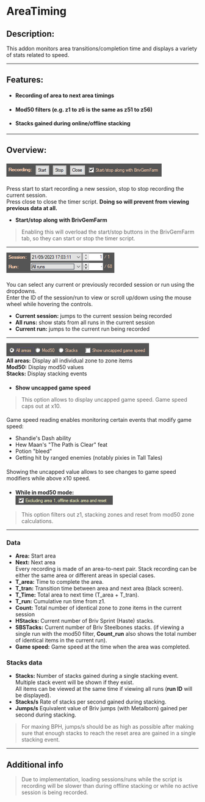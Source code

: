 # AreaTiming
## Description:
This addon monitors area transitions/completion time and displays a variety of stats related to speed.
___
## Features:
- #### Recording of area to next area timings
- #### Mod50 filters (e.g. z1 to z6 is the same as z51 to z56)
- #### Stacks gained during online/offline stacking
___
## Overview:
###
![start_stop_close_setting](Images/start_stop_close.png)
####
Press start to start recording a new session, stop to stop recording the current session.  
Press close to close the timer script. **Doing so will prevent from viewing previous data at all.**  
* **Start/stop along with BrivGemFarm**
>Enabling this will overload the start/stop buttons in the BrivGemFarm tab, so they can start or stop the timer script.
___
![select_session_run](Images/select_session_run.png)
####
You can select any current or previously recorded session or run using the dropdowns.  
Enter the ID of the session/run to view or scroll up/down using the mouse wheel while hovering the controls.
- **Current session:** jumps to the current session being recorded
- **All runs:** show stats from all runs in the current session
- **Current run:** jumps to the current run being recorded
___
![radio_controls_and_uncapped_setting](Images/radio_view.png)  
**All areas:** Display all individual zone to zone items  
**Mod50:** Display mod50 values  
**Stacks:** Display stacking events
####
* **Show uncapped game speed**
>This option allows to display uncapped game speed.
Game speed caps out at x10.
####
Game speed reading enables monitoring certain events that modify game speed:
- Shandie's Dash ability
- Hew Maan's "The Path is Clear" feat
- Potion "bleed"
- Getting hit by ranged enemies (notably pixies in Tall Tales)
####
Showing the uncapped value allows to see changes to game speed modifiers while above x10 speed.
####
* **While in mod50 mode:**  
![excludeMod50Outliers_setting](Images/excludeMod50Outliers.png)
>This option filters out z1, stacking zones and reset from mod50 zone calculations.
___
### Data
- **Area:** Start area
- **Next:** Next area  
Every recording is made of an area-to-next pair. Stack recording can be either the same area or different areas in special cases.
- **T_area:** Time to complete the area.
- **T_tran:** Transition time between area and next area (black screen).
- **T_Time:** Total area to next time (T_area + T_tran).
- **T_run:** Cumulative run time from z1.
- **Count:** Total number of identical zone to zone items in the current session
- **HStacks:** Current number of Briv Sprint (Haste) stacks.
- **SBSTacks:** Current number of Briv Steelbones stacks.
(if viewing a single run with the mod50 filter, **Count_run** also shows the total number of identical items in the current run).
- **Game speed:** Game speed at the time when the area was completed.  
### Stacks data
- **Stacks:** Number of stacks gained during a single stacking event.
Multiple stack event will be shown if they exist.  
All items can be viewed at the same time if viewing all runs (**run ID** will be displayed).
- **Stacks/s** Rate of stacks per second gained during stacking.
- **Jumps/s** Equivalent value of Briv jumps (with Metalborn) gained per second during stacking.
>For maxing BPH, jumps/s should be as high as possible after making sure that enough stacks to reach the reset area are gained in a single stacking event.
___
## Additional info
>Due to implementation, loading sessions/runs while the script is recording will be slower than during offline stacking or while no active session is being recorded.
